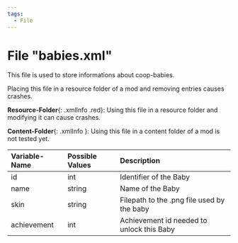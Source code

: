 ```yaml
---
tags:
  - File
---
```

# File "babies.xml"

This file is used to store informations about coop-babies.

Placing this file in a resource folder of a mod and removing entries causes crashes.

**Resource-Folder**{: .xmlInfo .red}: Using this file in a resource folder and modifying it can cause crashes.

**Content-Folder**{: .xmlInfo }: Using this file in a content folder of a mod is not tested yet.

| Variable-Name | Possible Values | Description |
|:--|:--|:--|
|id|int|Identifier of the Baby|
|name|string|Name of the Baby|
|skin|string|Filepath to the .png file used by the baby|
|achievement|int|Achievement id needed to unlock this Baby|
